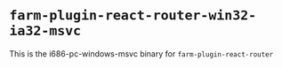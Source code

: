 # `farm-plugin-react-router-win32-ia32-msvc`

This is the i686-pc-windows-msvc binary for `farm-plugin-react-router`
